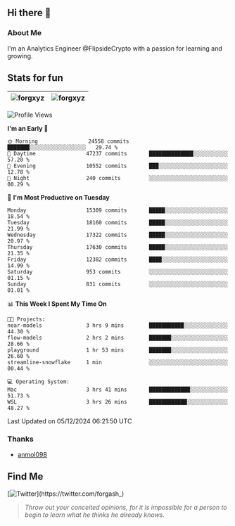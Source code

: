 ## Hi there 👋

### About Me

I'm an Analytics Engineer @FlipsideCrypto with a passion for learning and growing.
  
## Stats for fun

| <img align="center" src="https://github-readme-streak-stats.herokuapp.com/?user=forgxyz&theme=tokyonight" alt="forgxyz" /> | <img align="center" src="https://github-readme-stats.vercel.app/api?username=forgxyz&theme=tokyonight&show_icons=true" alt="forgxyz" /> |
| ------------- |------------- |


<!--START_SECTION:waka-->
![Profile Views](http://img.shields.io/badge/Profile%20Views-0-blue)

**I'm an Early 🐤** 

```text
🌞 Morning                24558 commits       ███████░░░░░░░░░░░░░░░░░░   29.74 % 
🌆 Daytime                47237 commits       ██████████████░░░░░░░░░░░   57.20 % 
🌃 Evening                10552 commits       ███░░░░░░░░░░░░░░░░░░░░░░   12.78 % 
🌙 Night                  240 commits         ░░░░░░░░░░░░░░░░░░░░░░░░░   00.29 % 
```
📅 **I'm Most Productive on Tuesday** 

```text
Monday                   15309 commits       █████░░░░░░░░░░░░░░░░░░░░   18.54 % 
Tuesday                  18160 commits       █████░░░░░░░░░░░░░░░░░░░░   21.99 % 
Wednesday                17322 commits       █████░░░░░░░░░░░░░░░░░░░░   20.97 % 
Thursday                 17630 commits       █████░░░░░░░░░░░░░░░░░░░░   21.35 % 
Friday                   12382 commits       ████░░░░░░░░░░░░░░░░░░░░░   14.99 % 
Saturday                 953 commits         ░░░░░░░░░░░░░░░░░░░░░░░░░   01.15 % 
Sunday                   831 commits         ░░░░░░░░░░░░░░░░░░░░░░░░░   01.01 % 
```


📊 **This Week I Spent My Time On** 

```text
🐱‍💻 Projects: 
near-models              3 hrs 9 mins        ███████████░░░░░░░░░░░░░░   44.30 % 
flow-models              2 hrs 2 mins        ███████░░░░░░░░░░░░░░░░░░   28.66 % 
playground               1 hr 53 mins        ███████░░░░░░░░░░░░░░░░░░   26.60 % 
streamline-snowflake     1 min               ░░░░░░░░░░░░░░░░░░░░░░░░░   00.44 % 

💻 Operating System: 
Mac                      3 hrs 41 mins       █████████████░░░░░░░░░░░░   51.73 % 
WSL                      3 hrs 26 mins       ████████████░░░░░░░░░░░░░   48.27 % 
```


 Last Updated on 05/12/2024 06:21:50 UTC
<!--END_SECTION:waka-->

### Thanks
 - [anmol098](https://github.com/anmol098/waka-readme-stats/)
  
## Find Me
[![Twitter](https://img.shields.io/twitter/url/https/twitter.com/forgash_.svg?style=social&label=Follow%20%40forgash_)](https://twitter.com/forgash_)


> *Throw out your conceited opinions, for it is impossible for a person to begin to learn what he thinks he already knows.* 
